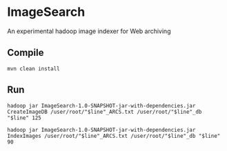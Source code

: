 # ImageSearch
An experimental hadoop image indexer for Web archiving 

## Compile
```mvn clean install``` 

## Run

```hadoop jar ImageSearch-1.0-SNAPSHOT-jar-with-dependencies.jar CreateImageDB /user/root/"$line"_ARCS.txt /user/root/"$line"_db "$line" 125 ```

```hadoop jar ImageSearch-1.0-SNAPSHOT-jar-with-dependencies.jar IndexImages /user/root/"$line"_ARCS.txt /user/root/"$line"_db "$line" 90```  

